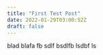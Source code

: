```yaml
---
title: "First Test Post"
date: 2022-01-29T03:00:52Z
draft: false
---
```


blad blafa fb sdlf bsdlfb lsdbf ls